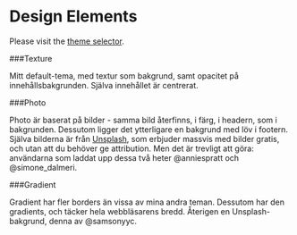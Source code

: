 Design Elements
===============

Please visit the [theme selector](theme-selector).

###Texture

<div class="colorbox" style="background-color: #f5faf6;"></div>
<div class="colorbox" style="background-color: #bebfa8;"></div>
<div class="colorbox" style="background-color: #728f4f;"></div>
<div class="colorbox" style="background-color: #527431;"></div>
<div class="colorbox" style="background-color: #001f00;"></div>

Mitt default-tema, med textur som bakgrund, samt opacitet på innehållsbakgrunden. Själva innehållet är centrerat.

###Photo

<div class="colorbox" style="background: url('../img/photo_banner.png') top center; width: 315px;"></div>

Photo är baserat på bilder - samma bild återfinns, i färg, i headern, som i bakgrunden. Dessutom ligger det ytterligare en bakgrund med löv i footern. Själva bilderna är från [Unsplash](http://unsplash.com), som erbjuder massvis med bilder gratis, och utan att du behöver ge attribution. Men det är trevligt att göra: användarna som laddat upp dessa två heter @anniespratt och @simone_dalmeri.

###Gradient

<div class="colorbox" style="background-color: #f6f5f3;"></div>
<div class="colorbox" style="background-color: #939291;"></div>
<div class="colorbox" style="background-color: #525252;"></div>
<div class="colorbox" style="background-color: #3a3a3a;"></div>
<div class="colorbox" style="background-color: #242424;"></div>

Gradient har fler borders än vissa av mina andra teman. Dessutom har den gradients, och täcker hela webbläsarens bredd. Återigen en Unsplash-bakgrund, denna av @samsonyyc.
